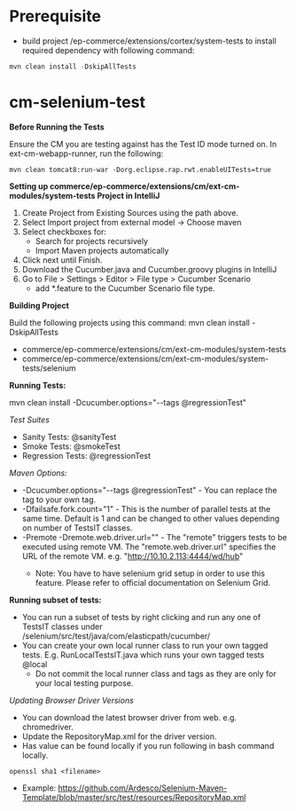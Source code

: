 # Prerequisite
  * build project /ep-commerce/extensions/cortex/system-tests to install required dependency with following command:
  ```java
  mvn clean install -DskipAllTests
  ```
# cm-selenium-test
**Before Running the Tests**

Ensure the CM you are testing against has the Test ID mode turned on.
In ext-cm-webapp-runner, run the following:
```
mvn clean tomcat8:run-war -Dorg.eclipse.rap.rwt.enableUITests=true
```

**Setting up commerce/ep-commerce/extensions/cm/ext-cm-modules/system-tests Project in IntelliJ**

1. Create Project from Existing Sources using the path above.
2. Select Import project from external model -> Choose maven
3. Select checkboxes for:
    * Search for projects recursively
    * Import Maven projects automatically
4. Click next until Finish.
5. Download the Cucumber.java and Cucumber.groovy plugins in IntelliJ
6. Go to File > Settings > Editor > File type > Cucumber Scenario
    * add *.feature to the Cucumber Scenario file type.

**Building Project**

Build the following projects using this command: mvn clean install -DskipAllTests
* commerce/ep-commerce/extensions/cm/ext-cm-modules/system-tests
* commerce/ep-commerce/extensions/cm/ext-cm-modules/system-tests/selenium

**Running Tests:**

mvn clean install -Dcucumber.options="--tags @regressionTest"

*Test Suites*

* Sanity Tests: @sanityTest
* Smoke Tests: @smokeTest
* Regression Tests: @regressionTest

*Maven Options:*
* -Dcucumber.options="--tags @regressionTest" - You can replace the tag to your own tag.
* -Dfailsafe.fork.count="1" - This is the number of parallel tests at the same time. Default is 1 and can be changed to other values depending on number of TestsIT classes.
* -Premote -Dremote.web.driver.url="<REMOTE DRIVER IP>" - The "remote" triggers tests to be executed using remote VM. The "remote.web.driver.url" specifies the URL of the remote VM. e.g. "http://10.10.2.113:4444/wd/hub"
    * Note: You have to have selenium grid setup in order to use this feature. Please refer to official documentation on Selenium Grid.  

**Running subset of tests:**
* You can run a subset of tests by right clicking and run any one of TestsIT classes under /selenium/src/test/java/com/elasticpath/cucumber/
* You can create your own local runner class to run your own tagged tests. E.g. RunLocalTestsIT.java which runs your own tagged tests @local 
    * Do not commit the local runner class and tags as they are only for your local testing purpose. 

*Updating Browser Driver Versions*
* You can download the latest browser driver from web. e.g. chromedriver.
* Update the RepositoryMap.xml for the driver version.
* Has value can be found locally if you run following in bash command locally.
```
openssl sha1 <filename>
```
* Example: https://github.com/Ardesco/Selenium-Maven-Template/blob/master/src/test/resources/RepositoryMap.xml